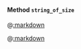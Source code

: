 #### Method ```string_of_size```

@[:markdown](simple/template.md)

@[:markdown](base_string/template.md)
